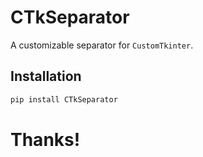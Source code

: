 # CTkSeparator
A customizable separator for `CustomTkinter`.

## Installation
```sh
pip install CTkSeparator
```

# Thanks!
